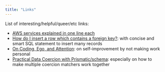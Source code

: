 ```yaml
---
title: "Links"
---
```


List of interesting/helpful/queer/etc links:

- [AWS services explained in one line each](https://adayinthelifeof.nl/2020/05/20/aws.html)
- [How do I insert a row which contains a foreign key?](https://dba.stackexchange.com/a/46415): with concise and smart SQL statement to insert many records
- [On Coding, Ego, and Attention](https://josebrowne.com/on-coding-ego-and-attention): on self-improvement by not making work personal
- [Practical Data Coercion with Prismatic/schema](https://camdez.com/blog/2015/08/27/practical-data-coercion-with-prismatic-schema): especially on how to make multiple
  coercion matchers work together
